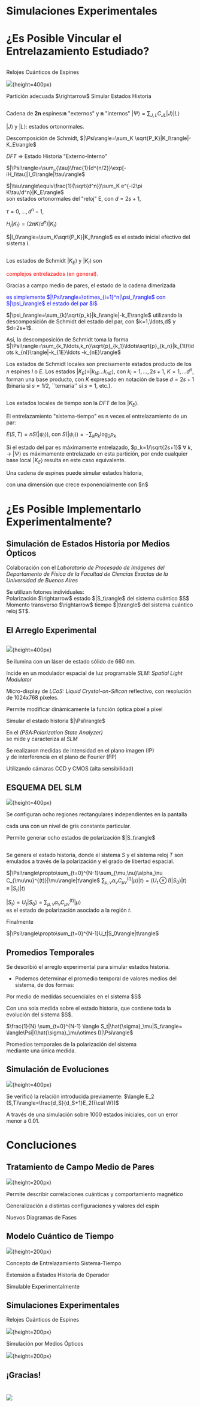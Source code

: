 # Simulaciones Experimentales

# ¿Es Posible Vincular el Entrelazamiento Estudiado?

##
<span class="fragment (appear)" data-fragment-index="1"><p>
Relojes Cuánticos de Espines

<span class="fragment (appear)" data-fragment-index="2"><p>![](dimclock.svg){height=400px}
 
<span class="fragment (appear)" data-fragment-index="3"><p>

<p class="fragment grow">Partición adecuada $\rightarrow$ Simular Estados Historia</p>

##
<span class="fragment (appear)" data-fragment-index="1"><p>
Cadena de <b>2n</b> espines:<b>n</b> &quot;externos&quot; y <b>n</b> &quot;internos&quot;
$|\Psi\rangle=\sum_{J,L}C_{JL}|J\rangle|L\rangle$
<span class="fragment (appear)" data-fragment-index="2"><p>
$|J\rangle$ y $|L\rangle$: estados ortonormales. 

<span class="fragment (appear)" data-fragment-index="3"><p>
Descomposición de Schmidt,
$|\Psi\rangle=\sum_K  \sqrt{P_K}|K_I\rangle|-K_E\rangle$

<span class="fragment (appear)" data-fragment-index="4"><p>
<i>DFT</i> $\Longrightarrow$ Estado Historia &quot;Externo-Interno&quot;
<span class="fragment (appear)" data-fragment-index="5"><p>
$|\Psi\rangle=\sum_{\tau}\frac{1}{d^{n/2}}\exp[-iH_I\tau]|I_0\rangle|\tau\rangle$

<span class="fragment (appear)" data-fragment-index="6"><p>
$|\tau\rangle\equiv\frac{1}{\sqrt{d^n}}\sum_K e^{-i2\pi K\tau/d^n}|K_E\rangle$  
son estados ortonormales del &quot;reloj&quot; E, con $d=2s+1$,  

$\tau=0,\ldots,d^n-1$,  

$H_I|K_I\rangle=(2\pi K/d^n)|K_I\rangle$ 

$|I_0\rangle=\sum_K\sqrt{P_K}|K_I\rangle$ es el estado inicial efectivo del sistema $I$.  

##
<span class="fragment (appear)" data-fragment-index="1"><p>
Los estados de Schmidt $|K_{E}\rangle$ y $|K_I\rangle$ son <p style="color: red">complejos entrelazados (en general).</p>

<span class="fragment (appear)" data-fragment-index="2"><p> 
Gracias a campo medio de pares, el estado de la cadena dimerizada
<p style="color: blue">es simplemente $|\Psi\rangle=\otimes_{i=1}^n|\psi_i\rangle$ con $|\psi_i\rangle$ el estado del par $i$</p>
$|\psi_i\rangle=\sum_{k}\sqrt{p_k}|k_I\rangle|-k_E\rangle$
utilizando la descomposición de Schmidt del estado del par, con $k=1,\ldots,d$ y $d=2s+1$. 

<span class="fragment (appear)" data-fragment-index="3"><p>
Así, la descomposición de Schmidt toma la forma 
$|\Psi\rangle=\sum_{k_1\ldots,k_n}\sqrt{p}_{k_1}\ldots\sqrt{p}_{k_n}|k_{1I}\ldots k_{nI}\rangle|-k_{1E}\ldots -k_{nE}\rangle$

<span class="fragment (appear)" data-fragment-index="4"><p>
Los estados de Schmidt locales son precisamente estados producto de los $n$ espines $I$ o $E$. 
Los estados $|K_E\rangle=|k_{1E}\ldots k_{nE}\rangle$, 
con $k_i=1,\ldots, 2s+1$,  $K=1,\ldots d^n$, 
forman una base producto, con $K$ expresado en notación de base $d=2s+1$ (binaria si $s=1/2$, ``ternaria'' si $s=1$, etc.).


##
<span class="fragment (appear)" data-fragment-index="1"><p>
Los estados locales de tiempo son la <i>DFT</i> de los $|K_E\rangle$. 

<span class="fragment (appear)" data-fragment-index="2"><p>

<p class="fragment current-visible">El entrelazamiento &quot;sistema-tiempo&quot; 
es n veces el entrelazamiento de un par:</p> 

<span class="fragment (appear)" data-fragment-index="3"><p>
$E(S,T)=n S(|\psi_i\rangle)$, con $S(|\psi_i\rangle)=-\sum_k p_k \log_2 p_k$ 
 
<span class="fragment (appear)" data-fragment-index="4"><p>
Si el estado del par es máximamente entrelazado, $p_k=1/\sqrt{2s+1}$ 
$\forall$ $k$, $\rightarrow$ $|\Psi\rangle$ es máximamente entrelazado en esta partición,
por ende cualquier base local $|K_E\rangle$ resulta en este caso equivalente. 

<span class="fragment (appear)" data-fragment-index="5"><p>
Una cadena de espines puede simular estados historia, 
<p class="fragment grow">con una dimensión que crece exponencialmente con $n$</p> 

# ¿Es Posible Implementarlo Experimentalmente?

## Simulación de Estados Historia por Medios Ópticos

<p class="fragment current-visible">Colaboración con el <i>Laboratorio
de Procesado de Imágenes del Departamento de Física de la Facultad de Ciencias Exactas
de la Universidad de Buenos Aires</i></p> 

<p class="fragment current-visible">
Se utilizan fotones individuales:<br>
Polarización $\rightarrow$ estado $|S_t\rangle$ del sistema cuántico $S$<br>
Momento transverso $\rightarrow$ tiempo $|t\rangle$ del sistema cuántico reloj $T$.</p>


## El Arreglo Experimental

##

![](SETUP.jpg){height=400px}

<p class="fragment current-visible">Se ilumina con un láser de estado sólido de 660 nm.</p>

<p class="fragment current-visible"> 
Incide en un modulador espacial de luz programable <i>SLM: Spatial Light Modulator</i></p>

<p class="fragment current-visible">
Micro-display de <i>LCoS: Liquid Crystal-on-Silicon</i> reflectivo, con resolución 
de 1024x768 píxeles.</p>

<p class="fragment current-visible">
Permite modificar dinámicamente la función óptica píxel a píxel</p> 

<p class="fragment current-visible"> 
Simular el estado historia $|\Psi\rangle$</p>

<p class="fragment current-visible">En el <i>(PSA:Polarization State Analyzer)</i> <br>
se mide y caracteriza al <i>SLM</i></p>

<p class="fragment current-visible">
Se realizaron medidas de intensidad en el plano imagen (IP)<br> 
y de interferencia en el plano de Fourier (FP)</p>

<p class="fragment current-visible">Utilizando cámaras CCD y CMOS (alta sensibilidad)</p>


## ESQUEMA DEL SLM

![](SLM.jpg){height=400px}

<p class="fragment current-visible">
Se configuran ocho regiones rectangulares independientes en la pantalla</p>

<p class="fragment current-visible">
cada una con un nivel de gris constante particular.</p> 

<p class="fragment current-visible">
Permite generar ocho estados de polarización $|S_t\rangle$</p>


## 

<span class="fragment (appear)" data-fragment-index="1"><p>
Se genera el estado historia, donde el sistema $S$ 
y el sistema reloj $T$ son emulados a través 
de la polarización y el grado de libertad espacial.

<span class="fragment (appear)" data-fragment-index="2"><p>
$|\Psi\rangle\propto\sum_{t=0}^{N-1}\sum_{\mu,\nu}\alpha_\nu C_{\mu\nu}^{(t)}|\mu\rangle|t\rangle$
$\sum_{\mu,\nu}\alpha_\nu C_{\mu\nu}^{(t)}|\mu\rangle|t\rangle= (U_t\otimes I)|S_0\rangle|t\rangle\equiv |S_t\rangle|t\rangle$

<span class="fragment (appear)" data-fragment-index="3"><p>
 $|S_t\rangle=U_t|S_0\rangle=\sum_{\mu,\nu}\alpha_\nu C_{\mu\nu}^{(t)}|\mu\rangle$ <br>
es el estado de polarización asociado a la región  $t$.

<span class="fragment (appear)" data-fragment-index="4"><p>
Finalmente <p class="fragment highlight-green">$|\Psi\rangle\propto\sum_{t=0}^{N-1}U_t|S_0\rangle|t\rangle$</p>

<!--
<p class="fragment current-visible">
$|S_0\rangle|0\rangle\stackrel{\rm{SLM}}{\Longrightarrow}
\frac{1}{\sqrt{N}}\sum_{t=0}^{N-1}U_t|S_0\rangle|t\rangle={\cal W}\left(|S_0\rangle\sum_{t=0}^{N-1}\frac{1}{\sqrt{N}}|t\rangle\right)$

${\cal W}\left(I\otimes H\right)|S_0\rangle|0\rangle$

${\cal W}=\sum_t U_t\otimes|t\rangle\langle t|$
</p>



$|\Psi\rangle\propto\sum_{t=0}^{N-1}\sum_{\mu,\nu}\alpha_\nu C_{\mu\nu}^{(t)}|\mu\rangle|t\rangle$
\end{equation}
donde $|t\rangle=\frac{1}{\sqrt{A_t}}\int d\mathbf{x}\,{\rm rect}\!\left(\frac{x-x_t}{2a}\right){\rm rect}\!\left(\frac{y-y_t}{2b}\right)|1\mathbf{x}\rangle$. 

En la implementación experimental, la modulación introducida por el {\it SLM}
implica solamente una transformación en el grado de libertad de polarización. Esto significa que $\sum_{\mu,\nu}\alpha_\nu C_{\mu\nu}^{(t)}|\mu\rangle|t\rangle= (U_t\otimes\mathbbm{1})|S_0\rangle|t\rangle\equiv |S_t\rangle|t\rangle$, con $U_t$ 
una matriz unitaria tal que  $|S_t\rangle=U_t|S_0\rangle=\sum_{\mu,\nu}\alpha_\nu C_{\mu\nu}^{(t)}|\mu\rangle$ es el estado de polarización asociado a la región  $t$. Luego, el {\it SLM} transforma al estado inicial del fotón 
de la siguiente forma: -->

## Promedios Temporales
<span class="fragment (appear)" data-fragment-index="1"><p>
Se describió el arreglo experimental para simular estados historia.

<span class="fragment (appear)" data-fragment-index="2"><p>
- Podemos determinar el promedio temporal de valores medios del sistema, de dos formas:

 <span class="fragment (appear)" data-fragment-index="3"><p>
  <p class="fragment highlight-red">Por medio de medidas secuenciales en el sistema $S$</p>
 <p class="fragment highlight-blue">Con una sola medida sobre el estado historia, que contiene toda la evolución del sistema $S$.</p>
 <p class="fragment grow"> $\frac{1}{N} \sum_{t=0}^{N-1} \langle S_t|\hat{\sigma}_\mu|S_t\rangle= \langle\Psi|(\hat{\sigma}_\mu\otimes I)|\Psi\rangle$</p>

 <span class="fragment (appear)" data-fragment-index="4"><p>  
 <p class="fragment grow">Promedios temporales de la polarización del sistema <br> mediante una única medida.</p> 

## Simulación de Evoluciones

![](SphereF.svg){height=400px}

<p class="fragment current-visible">
Se verificó la relación introducida previamente:
$\langle E_2 (S,T)\rangle=\frac{d_S}{d_S+1}E_2({\cal W})$</p> 

<p class="fragment current-visible">
A través de una simulación sobre 1000 estados iniciales, con un error menor a 0.01.</p> 

# Concluciones

## Tratamiento de Campo Medio de Pares

<span class="fragment (appear)" data-fragment-index="1"><p>

![](cadenablue.svg){height=200px}

<span class="fragment (appear)" data-fragment-index="2"><p>
Permite describir correlaciones cuánticas y comportamiento magnético

<span class="fragment (appear)" data-fragment-index="3"><p>
<p class="fragment highlight-blue"> Generalización a distintas configuraciones y valores del espín</p>

<span class="fragment (appear)" data-fragment-index="4"><p>
<p class="fragment grow">Nuevos Diagramas de Fases</p>

## Modelo Cuántico de Tiempo

<span class="fragment (appear)" data-fragment-index="1"><p>
![](st1.svg){height=200px}

<span class="fragment (appear)" data-fragment-index="2"><p>
<p class="fragment highlight-green">Concepto de Entrelazamiento Sistema-Tiempo</p>

<span class="fragment (appear)" data-fragment-index="3"><p>
<p class="fragment highlight-blue">Extensión a Estados Historia de Operador</p>

<span class="fragment (appear)" data-fragment-index="4"><p>
<p class="fragment grow">Simulable Experimentalmente</p>


## Simulaciones Experimentales

<span class="fragment (appear)" data-fragment-index="1"><p>

Relojes Cuánticos de Espines

![](dimclock.svg){height=200px}

<span class="fragment (appear)" data-fragment-index="2"><p>

Simulación por Medios Ópticos

![](SETUP.jpg){height=200px}

## ¡Gracias!


# <a href="../Portada2.svg#3">![](../home.png)</a>



